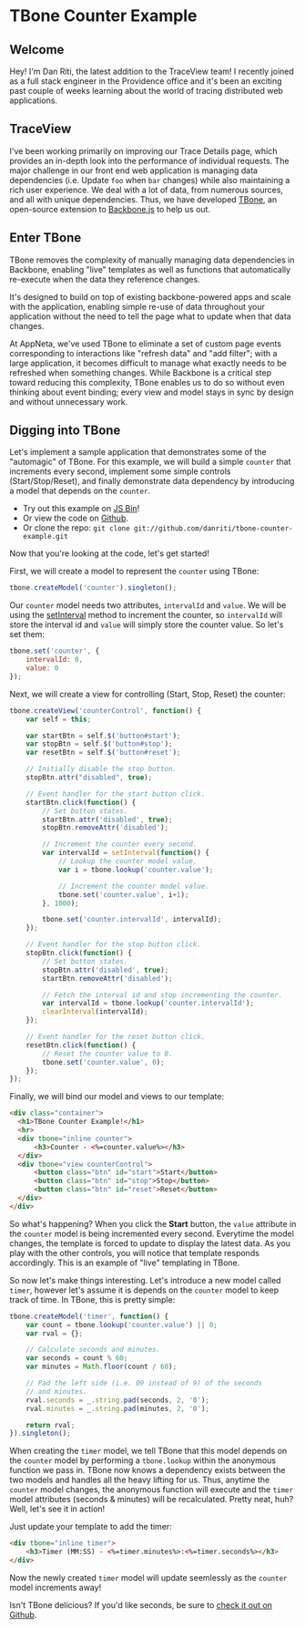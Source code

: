 # TBone Counter Example

## Welcome

Hey! I'm Dan Riti, the latest addition to the TraceView team! I
recently joined as a full stack engineer in the Providence office and it's been
an exciting past couple of weeks learning about the world of tracing distributed
web applications.

## TraceView

I've been working primarily on improving our Trace Details page, which provides
an in-depth look into the performance of individual requests. The
major challenge in our front end web application is managing data dependencies (i.e. Update `foo` when `bar` changes) while
also maintaining a rich user experience. We deal with a lot of data, from numerous sources,
and all with unique dependencies. Thus, we have developed [TBone](http://tbonejs.org/), an open-source
extension to [Backbone.js](http://backbonejs.org/) to help us out.

## Enter TBone

TBone removes the complexity of manually managing data dependencies in Backbone,
enabling "live" templates as well as functions that automatically re-execute when
the data they reference changes.

It's designed to build on top of existing backbone-powered apps and scale with
the application, enabling simple re-use of data
throughout your application without the need to tell the page what to update
when that data changes.

At AppNeta, we've used TBone to eliminate a set of custom page events
corresponding to interactions like "refresh data" and "add filter"; with a large application,
it becomes difficult to manage what exactly needs to be refreshed when something
changes. While Backbone is a critical step toward reducing this complexity,
TBone enables us to do so without even thinking about event binding; every view
and model stays in sync by design and without unnecessary work.

## Digging into TBone

Let's implement a sample application that demonstrates some of the "automagic"
of TBone. For this example, we will build a simple `counter` that increments
every second, implement some simple controls (Start/Stop/Reset), and finally demonstrate data
dependency by introducing a model that depends on the `counter`.

* Try out this example on [JS Bin](http://jsbin.com/uxuxew/10/edit)!
* Or view the code on [Github](https://github.com/danriti/tbone-counter-example).
* Or clone the repo: `git clone git://github.com/danriti/tbone-counter-example.git`

Now that you're looking at the code, let's get started!

First, we will create a model to represent the `counter` using TBone:

```javascript
tbone.createModel('counter').singleton();
```

Our `counter` model needs two attributes, `intervalId` and `value`.
We will be using the [setInterval](https://developer.mozilla.org/en-US/docs/DOM/window.setInterval) method to increment the counter, so `intervalId`
will store the interval id and `value` will simply store the counter value. So
let's set them:

```javascript
tbone.set('counter', {
    intervalId: 0,
    value: 0
});
```

Next, we will create a view for controlling (Start, Stop, Reset) the counter:

```javascript
tbone.createView('counterControl', function() {
    var self = this;

    var startBtn = self.$('button#start');
    var stopBtn = self.$('button#stop');
    var resetBtn = self.$('button#reset');

    // Initially disable the stop button.
    stopBtn.attr("disabled", true);

    // Event handler for the start button click.
    startBtn.click(function() {
        // Set button states.
        startBtn.attr('disabled', true);
        stopBtn.removeAttr('disabled');

        // Increment the counter every second.
        var intervalId = setInterval(function() {
            // Lookup the counter model value.
            var i = tbone.lookup('counter.value');

            // Increment the counter model value.
            tbone.set('counter.value', i+1);
        }, 1000);

        tbone.set('counter.intervalId', intervalId);
    });

    // Event handler for the stop button click.
    stopBtn.click(function() {
        // Set button states.
        stopBtn.attr('disabled', true);
        startBtn.removeAttr('disabled');

        // Fetch the interval id and stop incrementing the counter.
        var intervalId = tbone.lookup('counter.intervalId');
        clearInterval(intervalId);
    });

    // Event handler for the reset button click.
    resetBtn.click(function() {
        // Reset the counter value to 0.
        tbone.set('counter.value', 0);
    });
});
```

Finally, we will bind our model and views to our template:

```html
<div class="container">
  <h1>TBone Counter Example!</h1>
  <hr>
  <div tbone="inline counter">
      <h3>Counter - <%=counter.value%></h3>
  </div>
  <div tbone="view counterControl">
      <button class="btn" id="start">Start</button>
      <button class="btn" id="stop">Stop</button>
      <button class="btn" id="reset">Reset</button>
  </div>
</div>
```

So what's happening? When you click the **Start** button, the `value` attribute in the
`counter` model is being incremented every second. Everytime the  model changes,
the template is forced to update to display the latest data. As you play with
the other controls, you will notice that template responds accordingly. This is
an example of "live" templating in TBone.

So now let's make things interesting. Let's introduce a new model called `timer`, however let's
assume it is depends on the `counter` model to keep track of time.  In TBone,
this is pretty simple:

```javascript
tbone.createModel('timer', function() {
    var count = tbone.lookup('counter.value') || 0;
    var rval = {};

    // Calculate seconds and minutes.
    var seconds = count % 60;
    var minutes = Math.floor(count / 60);

    // Pad the left side (i.e. 09 instead of 9) of the seconds
    // and minutes.
    rval.seconds = _.string.pad(seconds, 2, '0');
    rval.minutes = _.string.pad(minutes, 2, '0');

    return rval;
}).singleton();
```

When creating the `timer` model, we tell TBone that this model depends on the
`counter` model by performing a `tbone.lookup` within the anonymous function we pass in. TBone
now knows a dependency exists between the two models and handles all the
heavy lifting for us. Thus, anytime the `counter` model changes, the
anonymous function will execute and the `timer` model attributes (seconds &
minutes) will be recalculated. Pretty neat, huh? Well, let's see it in action!

Just update your template to add the timer:

```html
<div tbone="inline timer">
    <h3>Timer (MM:SS) - <%=timer.minutes%>:<%=timer.seconds%></h3>
</div>
```

Now the newly created `timer` model will update seemlessly as the `counter`
model increments away!

Isn't TBone delicious? If you'd like seconds, be sure to [check it out on Github](https://github.com/appneta/tbone).
